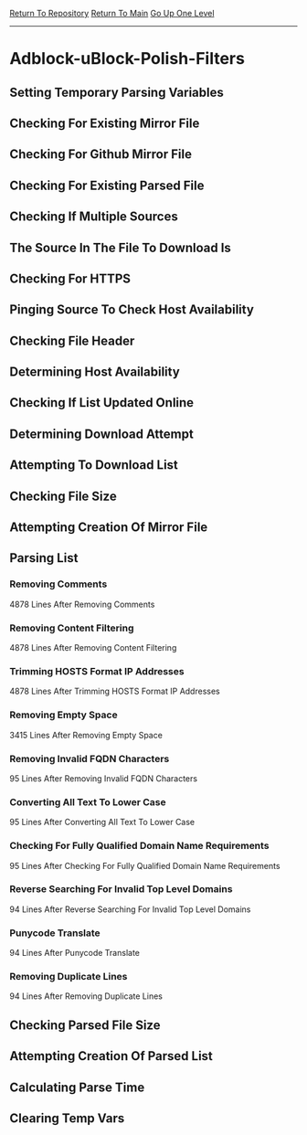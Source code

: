 [Return To Repository](https://github.com/bast69/piholeparser/)
[Return To Main](https://github.com/bast69/piholeparser/blob/master/RecentRunLogs/Mainlog.md)
[Go Up One Level](https://github.com/bast69/piholeparser/blob/master/RecentRunLogs/TopLevelScripts/30-Processing-External-Blacklists.md)
____________________________________
# Adblock-uBlock-Polish-Filters
## Setting Temporary Parsing Variables
## Checking For Existing Mirror File
## Checking For Github Mirror File
## Checking For Existing Parsed File
## Checking If Multiple Sources
## The Source In The File To Download Is
## Checking For HTTPS
## Pinging Source To Check Host Availability
## Checking File Header
## Determining Host Availability
## Checking If List Updated Online
## Determining Download Attempt
## Attempting To Download List
## Checking File Size
## Attempting Creation Of Mirror File
## Parsing List
### Removing Comments
4878 Lines After Removing Comments
### Removing Content Filtering
4878 Lines After Removing Content Filtering
### Trimming HOSTS Format IP Addresses
4878 Lines After Trimming HOSTS Format IP Addresses
### Removing Empty Space
3415 Lines After Removing Empty Space
### Removing Invalid FQDN Characters
95 Lines After Removing Invalid FQDN Characters
### Converting All Text To Lower Case
95 Lines After Converting All Text To Lower Case
### Checking For Fully Qualified Domain Name Requirements
95 Lines After Checking For Fully Qualified Domain Name Requirements
### Reverse Searching For Invalid Top Level Domains
94 Lines After Reverse Searching For Invalid Top Level Domains
### Punycode Translate
94 Lines After Punycode Translate
### Removing Duplicate Lines
94 Lines After Removing Duplicate Lines
## Checking Parsed File Size
## Attempting Creation Of Parsed List
## Calculating Parse Time
## Clearing Temp Vars
